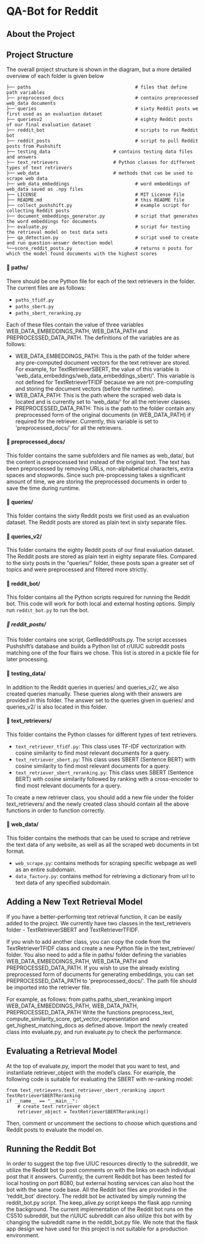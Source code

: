 # QA-Bot for Reddit 

## About the Project 

## Project Structure 

The overall project structure is shown in the diagram, but a more detailed overview of each folder is given below 

    ├── paths                                      # files that define path variables 
    ├── preprocessed_docs                          # contains preprocessed web_data documents 
    ├── queries                                    # sixty Reddit posts we first used as an evaluation dataset
    ├── queriesv2                                  # eighty Reddit posts of our final evaluation dataset
    ├── reddit_bot                                 # scripts to run Reddit bot
    ├── reddit_posts                               # script to pull Reddit posts from Pushshift 
    ├── testing_data		               # contains testing data files and answers 
    ├── text_retrievers		               # Python classes for different types of text retrievers
    ├── web_data			               # methods that can be used to scrape web data
    ├── web_data_embeddings                        # word embeddings of web_data saved as .npy files 
    ├── LICENSE                                    # MIT License File  
    ├── README.md                                  # this README file 
    ├── collect_pushshift.py                       # example script for collecting Reddit posts 
    ├── document_embeddings_generator.py           # script that generates the word embeddings for documents 
    ├── evaluate.py                                # script for testing the retrieval model on test data sets 
    ├── qa_detection.py                            # script used to create and run question-answer detection model 
    └──score_reddit_posts.py                       # returns n posts for which the model found documents with the highest scores
    

#### 📁 paths/

There should be one Python file for each of the text retrievers in the folder. The current files are as follows:

* `paths_tfidf.py`
* `paths_sbert.py`
* `paths_sbert_reranking.py`

Each of these files contain the value of three variables WEB_DATA_EMBEDDINGS_PATH, WEB_DATA_PATH and PREPROCESSED_DATA_PATH. The definitions of the variables are as follows:
* WEB_DATA_EMBEDDINGS_PATH: This is the path of the folder where any pre-computed document vectors for the text retriever are stored. For example, for TextRetrieverSBERT, the value of this variable is  'web_data_embeddings/web_data_embeddings_sbert/'. This variable is not defined for TextRetrieverTFIDF because we are not pre-computing and storing the document vectors (before the runtime). 
* WEB_DATA_PATH: This is the path where the scraped web data is located and is currently set to 'web_data/' for all the retriever classes.
* PREPROCESSED_DATA_PATH: This is the path to the folder contain any preprocessed form of the original documents (in WEB_DATA_PATH) if required for the retriever. Currently, this variable is set to 'preprocessed_docs/' for all the retrievers.

#### 📁 preprocessed_docs/
This folder contains the same subfolders and file names as web_data/, but the content is preprocessed text instead of the original text. The text has been preprocessed by removing URLs, non-alphabetical characters, extra spaces and stopwords. Since such pre-propcessing takes a significant amount of time, we are storing the preprocessed documents in order to save the time during runtime. 

#### 📁 queries/
This folder contains the sixty Reddit posts we first used as an evaluation dataset. The Reddit posts are stored as plain text in sixty separate files.

#### 📁 queries_v2/
This folder contains the eighty Reddit posts of our final evaluation dataset. The Reddit posts are stored as plain text in eighty separate files. Compared to the sixty posts in the “queries/” folder, these posts span a greater set of topics and were preprocessed and filtered more strictly. 

#### 📁 reddit_bot/
This folder contains all the Python scripts required for running the Reddit bot. This code will work for both local and external hosting options. Simply run `reddit_bot.py` to run the bot.  

##### 📁 reddit_posts/
This folder contains one script, GetRedditPosts.py. The script accesses Pushshift’s database and builds a Python list of r/UIUC subreddit posts matching one of the four flairs we chose. This list is stored in a pickle file for later processing. 

#### 📁 testing_data/
In addition to the Reddit queries in queries/ and queries_v2/, we also created queries manually. These queries along with their answers are provided in this folder. The answer set to the queries given in queries/ and queries_v2/ is also located in this folder. 

#### 📁 text_retrievers/
This folder contains the Python classes for different types of text retrievers.

* `text_retriever_tfidf.py`: This class uses TF-IDF vectorization with cosine similarity to find most relevant documents for a query.
* `text_retriever_sbert.py`: This class uses SBERT (Sentence BERT) with cosine similarity to find most relevant documents for a query.
* `text_retriever_sbert_reranking.py`: This class uses SBERT (Sentence BERT) with cosine similarity followed by ranking with a cross-encoder to find most relevant documents for a query.

To create a new retriever class, you should add a new file under the folder text_retrievers/ and the newly created class should contain all the above functions in order to function correctly. 

#### 📁 web_data/
This folder contains the methods that can be used to scrape and retrieve the text data of any website, as well as all the scraped web documents in txt format.
* `web_scrape.py`: contains methods for scraping specific webpage as well as an entire subdomain.
* `data_factory.py`: contains method for retrieving a dictionary from url to text data of any specified subdomain.


## Adding a New Text Retrieval Model
If you have a better-performing text retrieval function, it can be easily added to the project. We currently have two classes in the text_retrievers folder - TextRetrieverSBERT and TextRetrieverTFIDF. 

If you wish to add another class, you can copy the code from the TextRetrieverTFIDF class and create a new Python file in the text_retriever/ folder. 
You also need to add a file in paths/ folder defining the variables WEB_DATA_EMBEDDINGS_PATH, WEB_DATA_PATH and PREPROCESSED_DATA_PATH. If you wish to use the already existing preprocessed form of documents for generating embeddings, you can set PREPROCESSED_DATA_PATH to 'preprocessed_docs/'. The path file should be imported into the retriever file. 

For example, as follows:
from paths.paths_sbert_reranking import WEB_DATA_EMBEDDINGS_PATH, WEB_DATA_PATH, PREPROCESSED_DATA_PATH
Write the functions preprocess_text, compute_similarity_score, get_vector_representation and get_highest_matching_docs as defined above. 
Import the newly created class into evaluate.py, and run evaluate.py to check the performance.

## Evaluating a Retrieval Model
At the top of evaluate.py, import the model that you want to test, and instantiate retriever_object with the model’s class. For example, the following code is suitable for evaluating the SBERT with re-ranking model: 
```
from text_retrievers.text_retriever_sbert_reranking import TextRetrieverSBERTReranking
if __name__ == "__main__":
    # create text retriever object
    retriever_object = TextRetrieverSBERTReranking()
```

Then, comment or uncomment the sections to choose which questions and Reddit posts to evaluate the model on.


## Running the Reddit Bot
In order to suggest the top five UIUC resources directly to the subreddit, we utilize the Reddit bot to post comments on with the links on each individual post that it answers. Currently, the current Reddit bot has been tested for local hosting on port 8080, but external hosting services can also host the bot with the same code base. All the Reddit bot files are provided in the ‘reddit\_bot’ directory. The reddit bot be activated by simply running the reddit\_bot.py script. The keep\_alive.py script keeps the flask app running the background. The current implementation of the Reddit bot runs on the CS510 subreddit, but the r\UIUC subreddit can also utilize this bot with by changing the subreddit name in the reddit\_bot.py file. We note that the flask app design we have used for this project is not suitable for a production environment. 


